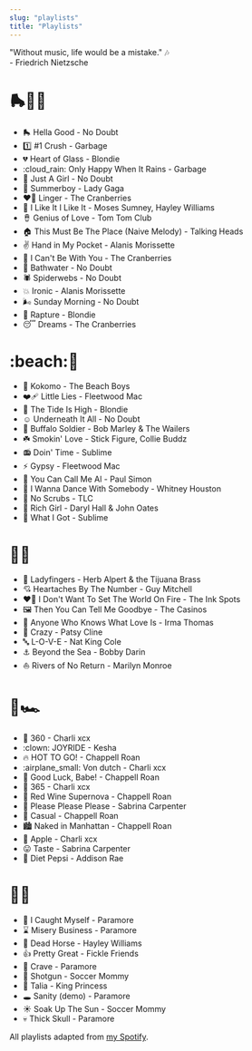 ```yaml
---
slug: "playlists"
title: "Playlists"
---
```


"Without music, life would be a mistake." :notes:
<br>- Friedrich Nietzsche

# 🛼:woman_singer:

- 🛼 Hella Good - No Doubt
- :one: #1 Crush - Garbage
- :broken_heart: Heart of Glass - Blondie
- :cloud_rain: Only Happy When It Rains - Garbage
- :woman: Just A Girl - No Doubt
- :bikini: Summerboy - Lady Gaga
- ❤️‍🔥 Linger - The Cranberries
- 👄 I Like It I Like It - Moses Sumney, Hayley Williams
- 🪘 Genius of Love - Tom Tom Club
- :house: This Must Be The Place (Naive Melody) - Talking Heads
- ✌️ Hand in My Pocket - Alanis Morissette
- 🤲 I Can't Be With You - The Cranberries
- :bathtub: Bathwater - No Doubt
- 🕷️ Spiderwebs - No Doubt
- 💥 Ironic - Alanis Morissette
- 🌬️ Sunday Morning - No Doubt
- 💃 Rapture - Blondie
- :sleeping: Dreams - The Cranberries

# :beach::coconut:

- :coconut: Kokomo - The Beach Boys
- ❤️‍🩹 Little Lies - Fleetwood Mac
- 🌊 The Tide Is High - Blondie
- ☺️ Underneath It All - No Doubt
- 🦬 Buffalo Soldier - Bob Marley & The Wailers
- ☘️ Smokin' Love - Stick Figure, Collie Buddz
- :radio: Doin' Time - Sublime
- ⚡️ Gypsy - Fleetwood Mac
- 🎷 You Can Call Me Al - Paul Simon
- 🪩 I Wanna Dance With Somebody - Whitney Houston
- 🧼 No Scrubs - TLC
- 💸 Rich Girl - Daryl Hall & John Oates
- 🚬 What I Got - Sublime

# :trumpet::violin:

- :trumpet: Ladyfingers - Herb Alpert & the Tijuana Brass
- :cupid: Heartaches By The Number - Guy Mitchell
- ❤️‍🔥 I Don't Want To Set The World On Fire - The Ink Spots
- 🖼️ Then You Can Tell Me Goodbye - The Casinos
- 🖤 Anyone Who Knows What Love Is - Irma Thomas
- 🧠 Crazy - Patsy Cline
- 🔤 L-O-V-E - Nat King Cole
- ️⚓️ Beyond the Sea - Bobby Darin
- ⛵ Rivers of No Return - Marilyn Monroe

# :shaved_ice:🏎️

- :repeat: 360 - Charli xcx
- :clown: JOYRIDE - Kesha
- :fire: HOT TO GO! - Chappell Roan
- :airplane_small: Von dutch - Charli xcx
- :pig: Good Luck, Babe! - Chappell Roan
- :confetti_ball: 365 - Charli xcx
- :wine_glass: Red Wine Supernova - Chappell Roan
- :pray: Please Please Please - Sabrina Carpenter
- :blue_car: Casual - Chappell Roan
- :cityscape: Naked in Manhattan - Chappell Roan
- :green_apple: Apple - Charli xcx
- :stuck_out_tongue: Taste - Sabrina Carpenter
- :tropical_drink: Diet Pepsi - Addison Rae

# 🎸🚀

- :vampire: I Caught Myself - Paramore
- :hourglass: Misery Business - Paramore
- :horse: Dead Horse - Hayley Williams
- :thumbsup: Pretty Great - Fickle Friends
- 📸 Crave - Paramore
- 🔫 Shotgun - Soccer Mommy
- 🥃 Talia - King Princess
- 🕳️ Sanity (demo) - Paramore
- ☀️ Soak Up The Sun - Soccer Mommy
- 💀 Thick Skull - Paramore

All playlists adapted from <a href="https://open.spotify.com/user/creampelt?si=c8724540590c4cf1" target="_blank">my Spotify</a>.